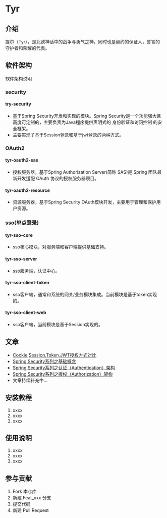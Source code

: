 # Tyr

## 介绍
提尔（Tyr），是北欧神话中的战争与勇气之神，同时也是契约的保证人，誓言的守护者和荣耀的代表。

## 软件架构
软件架构说明
### security
#### try-security
* 基于Spring Security开发和实现的模块。Spring Security是一个功能强大且高度可定制的，主要负责为Java程序提供声明式的 身份验证和访问控制 的安全框架。
* 主要实现了基于Session登录和基于jwt登录的两种方式。
### OAuth2
#### tyr-oauth2-sas
* 授权服务器，基于Spring Authorization Server(简称 SAS)是 Spring 团队最新开发适配 OAuth 协议的授权服务器项目。
#### tyr-oauth2-resource
* 资源服务器，基于Spring Security OAuth模块开发，主要用于管理和保护用户资源。
### sso(单点登录)
#### tyr-sso-core
* sso核心模块，对服务端和客户端提供基础支持。
#### tyr-sso-server
* sso服务端，认证中心。
#### tyr-sso-client-token
* sso客户端，通常和系统的网关/业务模块集成。当前模块是基于token实现的。
#### tyr-sso-client-web
* sso客户端，当前模块是基于Session实现的。

## 文章
* [Cookie,Session,Token,JWT授权方式对比](https://blog.csdn.net/qq_40722827/article/details/131283190?spm=1001.2014.3001.5501)
* [Spring Security系列之基础概念](https://blog.csdn.net/qq_40722827/article/details/131359115?spm=1001.2014.3001.5501)
* [Spring Security系列之认证（Authentication）架构](https://blog.csdn.net/qq_40722827/article/details/131165799?spm=1001.2014.3001.5501)
* [Spring Security系列之授权（Authorization）架构](https://blog.csdn.net/qq_40722827/article/details/131167900?spm=1001.2014.3001.5501)
* 文章持续补充中...
## 安装教程

1.  xxxx
2.  xxxx
3.  xxxx

## 使用说明

1.  xxxx
2.  xxxx
3.  xxxx

## 参与贡献

1.  Fork 本仓库
2.  新建 Feat_xxx 分支
3.  提交代码
4.  新建 Pull Request

